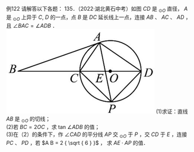 例122 请解答以下各题： 135．（2022·湖北黄石中考）如图 $C D$ 是 $_ { \odot O }$ 直径， $A$ 是 $_ { \odot O }$ 上异于 $C , \ D$ 的一点，点 $B$ 是 $D C$ 延长线上一点，连接 $A B$ 、 $A C$ 、 $A D$ ，且 $\angle B A C = \angle A D B$ ．
![](<../../qs_image_DB/专题3-6__圆的综合（27类题型）（解析版）/0fb920d71c3bb24484198e83ad5cbb44c7c76777f0c14e4cb5801fe53918b6a0.jpg>)
(1)求证：直线 $A B$ 是 $_ { \odot O }$ 的切线；   
(2)若 $B C = 2 O C$ ，求 tan $\angle A D B$ 的值；   
(3)在（2）的条件下，作 $\angle C A D$ 的平分线 $A P$ 交 $_ { \odot O }$ 于 $P$ ，交 $C D$ 于 $E$ ，连接 $P C$ 、 $P D$ ，若 $A B = 2 { \sqrt { 6 } }$ ， 求 $A E \cdot A P$ 的值．   
